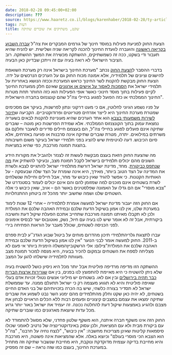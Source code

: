 ```yaml
---
date: 2018-02-28 09:45:00+02:00
description: ???
source: https://www.haaretz.co.il/blogs/karenhaber/2018-02-28/ty-article/0000017f-f8f5-d887-a7ff-f8f505620000
tags: דעות
title: שקט, משתיקים את שוברים שתיקה
---
```


הצעת החוק למניעת פעילות במוסד חינוך של גורמים המבקרים את צה"ל [עברה השבוע בקריאה ראשונה](/news/politi/2018-02-27/ty-article/.premium/0000017f-f884-d2d5-a9ff-f88c22600000) והועברה לוועדת החינוך להכנה לקריאה שניה ושלישית. יש להניח שהיא תעבור ודי בשקט, ככה זה כשמשתיקים, ההשתקה מכשירה את המשך ההשתקה. רוב הציבור הישראלי לא רואה בעיה עם זה וייתכן שבדיוק כאן הבעיה. 

בדברי ההסבר ל[הצעת החוק](/news/politi/2018-02-27/ty-article/.premium/0000017f-f884-d2d5-a9ff-f88c22600000) נכתב "מערכת החינוך בישראל אינה רק מערכת השואפת להישגים וציונים של תלמידיה, אלא אמונה מכוח החוק גם על הערכים הנרכשים על ידה. הצעת החוק מבקשת להקנות לשר החינוך כראש המערכת וככזה הנושא באחריות על תלמידי ישראל את [הסמכות לאסור על אישים או ארגונים](/news/education/2016-12-27/ty-article/.premium/0000017f-ee6d-d0f7-a9ff-eeed5ce10000) שאינם חלק ממערכת החינוך לקיים פעילות בתוך מוסד חינוכי כאשר אופי הפעילות הוא כזה החותר תחת מטרות החינוך הממלכתי או כזה הפועל לפגוע בחיילי צה"ל שהם קונצנזוס בחברה הישראלית". 

על פניו נשמע הגיוני לחלוטין, אם כי מעט דרקוני ונתון לפרשנות, בעיקר אם מסכימים שמטרת מערכת החינוך היא לייצר אזרחים פטריוטים ופרודוקטיביים. הקביעה ש[חינוך לשירות משמעותי בצבא](/news/education/2013-01-30/ty-article/0000017f-eff0-d223-a97f-effd30430000) הוא אחד הערכים שהיא מעוניינת להקנות לבאים בשעריה נמצאת עמוק בתוך הקונצנזוס הממלכתי. אלא שמידת הפרשנות כאן מוטה – שוברים שתיקה אינם פועלים לפגוע בחיילי צה"ל, הם בעצמם חיילים סדירים לשעבר וחלקם גם משרתים במילואים. יתרה, מטרת שוברים שתיקה אינה סרבנות או פגיעה באזרחים, אלא סיום הכיבוש. דעה לגיטימית שיש להציג בפני תלמידי ישראל בעיקר משום חשיבותה בהצגת תמונה מורכבת, כפי שהיא במציאות. 

מה שהצעת החוק הזאת בעצם מבקשת לעשות זה לצנזר ולהגביל את מקורות הידע השונים מהם יכולים תלמידים בישראל לקבל תמונת מצב, ובעיקר להשתיק את [מה שנתפס כביקורת](/news/education/2017-06-15/ty-article-magazine/.premium/0000017f-e120-d9aa-afff-f97830c20000). מחד, מדינת ישראל דורשת מתלמידי ישראל להתגייס לצבא ולשרת את המדינה על הצד הטוב ביותר, מאידך, היא אינה שומרת על הצד שלה שבעסקה - על האותיות הקטנות. כי אפשר להגיד שאין כיבוש עד מחר, אבל חיילים וחיילות שנשלחים לשרת בשטחים אינם מוכנים למה שמזומן להם והם אינם יכולים לעמוד בסטנדרט של "צבא מוסרי" אם הם גדלו על האמונה שפלסטינים באשר הם – אויב, שאין כיבוש כי אלה השטחים שלנו ושמה שחשוב יותר מהכל זה ביטחון ההתנחלויות. 

אם החוק הזה יעבור מדינת ישראל למעשה אומרת לתלמידיה – אחרי 12 שנות לימוד במערכת שלנו, אין לנו אמון בשיקול הדעת שלכם ובמידת האהבה שלכם את המולדת ולכן לא תקבלו מאיתנו תמונה מורכבת שתחייב אתכם הפעלת שיקול דעת וחשיבה ביקורתית, אבל זה לא אומר שיש לנו בעיה עם חיול, נשק, ואוטובוס ישר לבסיס אימונים לפני הכניסה לשטחים, שכולל מעבר על הוראות הפתיחה בירי. 

 עברו לתצוגת גלריהתלמידי תיכון מהדרום מוחים על ביטול שבוע הגדנ''ע לבית ספרם ב-2011. החוק למעשה אומר לבני הנוער "אין לנו אמון בשיקול הדעת שלכם ובמידת האהבה שלכם את המולדת"צילום: אלי הרשקוביץהמשלה הימנית ביותר אי פעם לא מצליחה לספח את השטחים ובמקום להכיר בבעיה, היא מנסה למכור תמונת מצב מעוותת לתלמידיה שישלחו להגן על המצב. 

ההשתקה הזו מדיפה מרדיפה פוליטית אבל יותר מכל היא ניסיון כושל להשטיח בעיה שלא ניתן להשטיח כי היא מאיימת להתפוצץ לנו בפנים, בין אם [שגרירות ארצות הברית כבר תהיה בירושלים](/news/politics/2018-02-23/ty-article/.premium/0000017f-f58f-d47e-a37f-fdbf419f0000) ובין אם לאו. בשטחים יש מיליוני אנשים נטולי זכויות אדם בעלי שאיפה פוליטית והיא לא תגווע מעצמה רק כי ישראל תתעלם ממנה. עד שממשלת ישראל לא תסדיר בצורה כלשהי, שיש בה הכרה בזכויותיהם של בני האדם החיים בשטחים, לא יהיה כאן שקט וחלק מהתלמידים מהם ימנע השר נבט לשמוע את שוברים שתיקה ימצאו את עצמם במצבים קיצוניים ופעמים רבות ללא הכלים הראויים לבחון את מצבם ולהגיע באמצעות שיקול דעת להחלטה נכונה. זה יעמיד את ישראל באור יותר גרוע מכל עדות שיוצאת מארגונים כמו שוברים שתיקה. 

החוק הזה אינו משקף חברה איתנה, הוא משקף שלטון פחדני, שלא מסוגל להתמודד לא עם ביקורת מבית ולא עם המציאות, ולכן עסוק באינדוקטרינציה של נרטיב לאומני שכולו סיסמאות קליטות שאינן מצריכות מחשבה: "אין כיבוש", "לנצח נחיה על חרבנו", "צה"ל הוא הצבא הכי מוסרי בעולם" וכיוצא באלה. אלא שהמציאות אינה פשוטה, היא מורכבת והיא מחייבת בדיקה עצמית מדוקדקת ונוקבת, היא מחייבת שנשבור שתיקה וזה מתחיל במערכת החינוך, בעצם כמו שזה נראה – שם זה מפסיק.